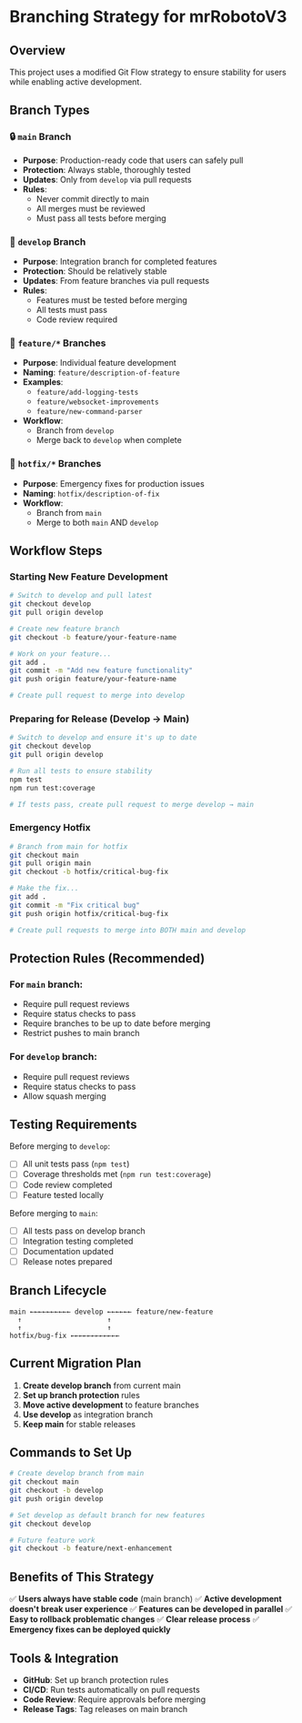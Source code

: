# Branching Strategy for mrRobotoV3

## Overview
This project uses a modified Git Flow strategy to ensure stability for users while enabling active development.

## Branch Types

### 🔒 `main` Branch
- **Purpose**: Production-ready code that users can safely pull
- **Protection**: Always stable, thoroughly tested
- **Updates**: Only from `develop` via pull requests
- **Rules**: 
  - Never commit directly to main
  - All merges must be reviewed
  - Must pass all tests before merging

### 🔄 `develop` Branch  
- **Purpose**: Integration branch for completed features
- **Protection**: Should be relatively stable
- **Updates**: From feature branches via pull requests
- **Rules**:
  - Features must be tested before merging
  - All tests must pass
  - Code review required

### 🚀 `feature/*` Branches
- **Purpose**: Individual feature development
- **Naming**: `feature/description-of-feature`
- **Examples**: 
  - `feature/add-logging-tests`
  - `feature/websocket-improvements`
  - `feature/new-command-parser`
- **Workflow**:
  - Branch from `develop`
  - Merge back to `develop` when complete

### 🔧 `hotfix/*` Branches
- **Purpose**: Emergency fixes for production issues
- **Naming**: `hotfix/description-of-fix`
- **Workflow**:
  - Branch from `main`
  - Merge to both `main` AND `develop`

## Workflow Steps

### Starting New Feature Development
```bash
# Switch to develop and pull latest
git checkout develop
git pull origin develop

# Create new feature branch
git checkout -b feature/your-feature-name

# Work on your feature...
git add .
git commit -m "Add new feature functionality"
git push origin feature/your-feature-name

# Create pull request to merge into develop
```

### Preparing for Release (Develop → Main)
```bash
# Switch to develop and ensure it's up to date
git checkout develop
git pull origin develop

# Run all tests to ensure stability
npm test
npm run test:coverage

# If tests pass, create pull request to merge develop → main
```

### Emergency Hotfix
```bash
# Branch from main for hotfix
git checkout main
git pull origin main
git checkout -b hotfix/critical-bug-fix

# Make the fix...
git add .
git commit -m "Fix critical bug"
git push origin hotfix/critical-bug-fix

# Create pull requests to merge into BOTH main and develop
```

## Protection Rules (Recommended)

### For `main` branch:
- Require pull request reviews
- Require status checks to pass
- Require branches to be up to date before merging
- Restrict pushes to main branch

### For `develop` branch:
- Require pull request reviews  
- Require status checks to pass
- Allow squash merging

## Testing Requirements

Before merging to `develop`:
- [ ] All unit tests pass (`npm test`)
- [ ] Coverage thresholds met (`npm run test:coverage`)
- [ ] Code review completed
- [ ] Feature tested locally

Before merging to `main`:
- [ ] All tests pass on develop branch
- [ ] Integration testing completed
- [ ] Documentation updated
- [ ] Release notes prepared

## Branch Lifecycle

```
main ←←←←←←←←←← develop ←←←←←← feature/new-feature
  ↑                     ↑
  ↑                     ↑
hotfix/bug-fix ←←←←←←←←←←←←
```

## Current Migration Plan

1. **Create develop branch** from current main
2. **Set up branch protection** rules
3. **Move active development** to feature branches
4. **Use develop** as integration branch
5. **Keep main** for stable releases

## Commands to Set Up

```bash
# Create develop branch from main
git checkout main
git checkout -b develop
git push origin develop

# Set develop as default branch for new features
git checkout develop

# Future feature work
git checkout -b feature/next-enhancement
```

## Benefits of This Strategy

✅ **Users always have stable code** (main branch)
✅ **Active development doesn't break user experience**
✅ **Features can be developed in parallel**
✅ **Easy to rollback problematic changes**
✅ **Clear release process**
✅ **Emergency fixes can be deployed quickly**

## Tools & Integration

- **GitHub**: Set up branch protection rules
- **CI/CD**: Run tests automatically on pull requests
- **Code Review**: Require approvals before merging
- **Release Tags**: Tag releases on main branch
